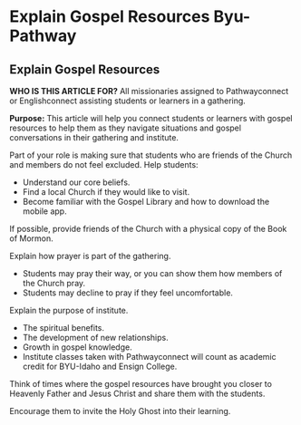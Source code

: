 # Explain Gospel Resources Byu-Pathway

## Explain Gospel Resources

**WHO IS THIS ARTICLE FOR?** All missionaries assigned to Pathwayconnect or Englishconnect assisting students or learners in a gathering.

**Purpose:** This article will help you connect students or learners with gospel resources to help them as they navigate situations and gospel conversations in their gathering and institute.

Part of your role is making sure that students who are friends of the Church and members do not feel excluded. Help students:

- Understand our core beliefs.
- Find a local Church if they would like to visit.
- Become familiar with the Gospel Library and how to download the mobile app.

If possible, provide friends of the Church with a physical copy of the Book of Mormon.

Explain how prayer is part of the gathering.

- Students may pray their way, or you can show them how members of the Church pray.
- Students may decline to pray if they feel uncomfortable.

Explain the purpose of institute.

- The spiritual benefits.
- The development of new relationships.
- Growth in gospel knowledge.
- Institute classes taken with Pathwayconnect will count as academic credit for BYU-Idaho and Ensign College.

Think of times where the gospel resources have brought you closer to Heavenly Father and Jesus Christ and share them with the students.

Encourage them to invite the Holy Ghost into their learning.

